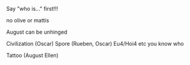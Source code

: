 




Say "who is..."
first!!!

no olive or mattis


August can be unhinged

Civilization (Oscar)
Spore (Rueben, Oscar)
Eu4/Hoi4 etc you know who



Tattoo (August Ellen)